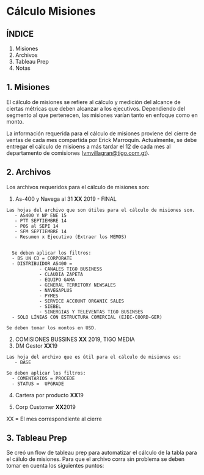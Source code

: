 # Cálculo Misiones 

## ÍNDICE
1. Misiones
2. Archivos
3. Tableau Prep
4. Notas


## 1. Misiones
 El cálculo de misiones se refiere al cálculo y medición del alcance de ciertas métricas que deben alcanzar a los ejecutivos. Dependiendo del segmento al que pertenecen, las misiones varían tanto en enfoque como en monto. 
 
 La información requerida para el cálculo de misiones proviene del cierre de ventas de cada mes compartida por Erick Marroquín. Actualmente, se debe entregar el cálculo de misioens a más tardar el 12 de cada mes al departamento de comisiones (vmvillagran@tigo.com.gt).  


 
## 2. Archivos
Los archivos requeridos para el cálculo de misiones son:

  1. As-400 y Navega al 31 **XX** 2019 - FINAL
   
    Las hojas del archivo que son útiles para el cálculo de misiones son. 
       - AS400 Y NP ENE 15
       - PTT SEPTIEMBRE 14
       - POS al SEPI 14
       - SFM SEPTIEMBRE 14
       - Resumen x Ejecutivo (Extraer los MEMOS)


      Se deben aplicar los filtros: 
      - BS UN CD = CORPORATE
      - DISTRIBUIDOR AS400 = 
                - CANALES TIGO BUSINESS
                - CLAUDIA ZAPETA
                - EQUIPO GAMA
                - GENERAL TERRITORY NEWSALES
                - NAVEGAPLUS
                - PYMES
                - SERVICE ACCOUNT ORGANIC SALES
                - SIEBEL
                - SINERGIAS Y TELEVENTAS TIGO BUSINSES
      - SOLO LÍNEAS CON ESTRUCTURA COMERCIAL (EJEC-COORD-GER)

    Se deben tomar los montos en USD. 



  2. COMISIONES BUSSINES **XX** 2019, TIGO MEDIA
  3. DM Gestor **XX**19
   
    Las hoja del archivo que es útil para el cálculo de misiones es: 
       - BASE
    
    Se deben aplicar los filtros: 
      - COMENTARIOS = PROCEDE
      - STATUS =  UPGRADE   

   
  4. Cartera por producto **XX**19  
    
  5. Corp Customer **XX**2019


XX = El mes correspondiente al cierre




## 3. Tableau Prep
Se creó un flow de tableau prep para automatizar el cálculo de la tabla para el cálulo de misiones. Para que el archivo corra sin problema se deben tomar en cuenta los siguientes puntos:




